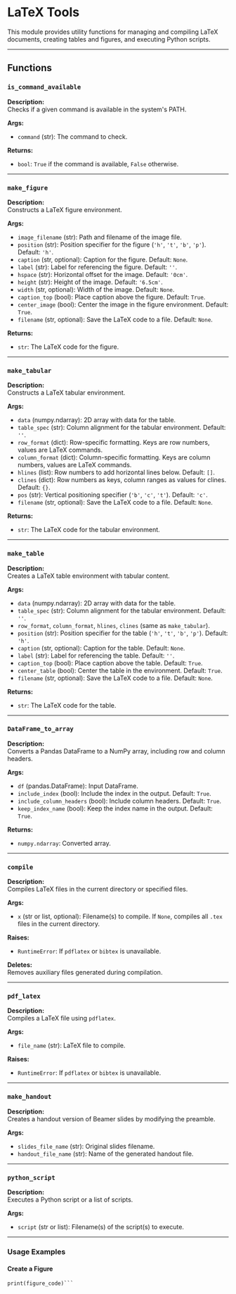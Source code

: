 # LaTeX Tools

This module provides utility functions for managing and compiling LaTeX documents, creating tables and figures, and executing Python scripts.

---

## Functions

### `is_command_available`
**Description:**  
Checks if a given command is available in the system's PATH.

**Args:**
- `command` (str): The command to check.

**Returns:**
- `bool`: `True` if the command is available, `False` otherwise.

---

### `make_figure`
**Description:**  
Constructs a LaTeX figure environment.

**Args:**
- `image_filename` (str): Path and filename of the image file.
- `position` (str): Position specifier for the figure (`'h'`, `'t'`, `'b'`, `'p'`). Default: `'h'`.
- `caption` (str, optional): Caption for the figure. Default: `None`.
- `label` (str): Label for referencing the figure. Default: `''`.
- `hspace` (str): Horizontal offset for the image. Default: `'0cm'`.
- `height` (str): Height of the image. Default: `'6.5cm'`.
- `width` (str, optional): Width of the image. Default: `None`.
- `caption_top` (bool): Place caption above the figure. Default: `True`.
- `center_image` (bool): Center the image in the figure environment. Default: `True`.
- `filename` (str, optional): Save the LaTeX code to a file. Default: `None`.

**Returns:**
- `str`: The LaTeX code for the figure.

---

### `make_tabular`
**Description:**  
Constructs a LaTeX tabular environment.

**Args:**
- `data` (numpy.ndarray): 2D array with data for the table.
- `table_spec` (str): Column alignment for the tabular environment. Default: `''`.
- `row_format` (dict): Row-specific formatting. Keys are row numbers, values are LaTeX commands.
- `column_format` (dict): Column-specific formatting. Keys are column numbers, values are LaTeX commands.
- `hlines` (list): Row numbers to add horizontal lines below. Default: `[]`.
- `clines` (dict): Row numbers as keys, column ranges as values for clines. Default: `{}`.
- `pos` (str): Vertical positioning specifier (`'b'`, `'c'`, `'t'`). Default: `'c'`.
- `filename` (str, optional): Save the LaTeX code to a file. Default: `None`.

**Returns:**
- `str`: The LaTeX code for the tabular environment.

---

### `make_table`
**Description:**  
Creates a LaTeX table environment with tabular content.

**Args:**
- `data` (numpy.ndarray): 2D array with data for the table.
- `table_spec` (str): Column alignment for the tabular environment. Default: `''`.
- `row_format`, `column_format`, `hlines`, `clines` (same as `make_tabular`).
- `position` (str): Position specifier for the table (`'h'`, `'t'`, `'b'`, `'p'`). Default: `'h'`.
- `caption` (str, optional): Caption for the table. Default: `None`.
- `label` (str): Label for referencing the table. Default: `''`.
- `caption_top` (bool): Place caption above the table. Default: `True`.
- `center_table` (bool): Center the table in the environment. Default: `True`.
- `filename` (str, optional): Save the LaTeX code to a file. Default: `None`.

**Returns:**
- `str`: The LaTeX code for the table.

---

### `DataFrame_to_array`
**Description:**  
Converts a Pandas DataFrame to a NumPy array, including row and column headers.

**Args:**
- `df` (pandas.DataFrame): Input DataFrame.
- `include_index` (bool): Include the index in the output. Default: `True`.
- `include_column_headers` (bool): Include column headers. Default: `True`.
- `keep_index_name` (bool): Keep the index name in the output. Default: `True`.

**Returns:**
- `numpy.ndarray`: Converted array.

---

### `compile`
**Description:**  
Compiles LaTeX files in the current directory or specified files.

**Args:**
- `x` (str or list, optional): Filename(s) to compile. If `None`, compiles all `.tex` files in the current directory.

**Raises:**
- `RuntimeError`: If `pdflatex` or `bibtex` is unavailable.

**Deletes:**  
Removes auxiliary files generated during compilation.

---

### `pdf_latex`
**Description:**  
Compiles a LaTeX file using `pdflatex`.

**Args:**
- `file_name` (str): LaTeX file to compile.

**Raises:**
- `RuntimeError`: If `pdflatex` or `bibtex` is unavailable.

---

### `make_handout`
**Description:**  
Creates a handout version of Beamer slides by modifying the preamble.

**Args:**
- `slides_file_name` (str): Original slides filename.
- `handout_file_name` (str): Name of the generated handout file.

---

### `python_script`
**Description:**  
Executes a Python script or a list of scripts.

**Args:**
- `script` (str or list): Filename(s) of the script(s) to execute.

---

### Usage Examples

#### Create a Figure

   ```figure_code = make_figure(image_filename='example.png',caption='This is an example figure.',label='fig:example',height='5cm',width='10cm')
   print(figure_code)```
